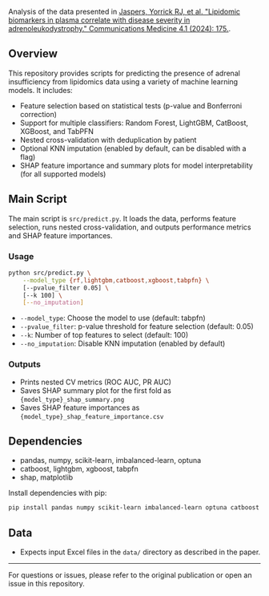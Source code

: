 Analysis of the data presented in [Jaspers, Yorrick RJ, et al. "Lipidomic biomarkers in plasma correlate with disease severity in adrenoleukodystrophy." Communications Medicine 4.1 (2024): 175.](https://www.nature.com/articles/s43856-024-00605-9).

## Overview

This repository provides scripts for predicting the presence of adrenal insufficiency from lipidomics data using a variety of machine learning models. It includes:
- Feature selection based on statistical tests (p-value and Bonferroni correction)
- Support for multiple classifiers: Random Forest, LightGBM, CatBoost, XGBoost, and TabPFN
- Nested cross-validation with deduplication by patient
- Optional KNN imputation (enabled by default, can be disabled with a flag)
- SHAP feature importance and summary plots for model interpretability (for all supported models)

## Main Script

The main script is `src/predict.py`. It loads the data, performs feature selection, runs nested cross-validation, and outputs performance metrics and SHAP feature importances.

### Usage

```bash
python src/predict.py \
    --model_type {rf,lightgbm,catboost,xgboost,tabpfn} \
    [--pvalue_filter 0.05] \
    [--k 100] \
    [--no_imputation]
```

- `--model_type`: Choose the model to use (default: tabpfn)
- `--pvalue_filter`: p-value threshold for feature selection (default: 0.05)
- `--k`: Number of top features to select (default: 100)
- `--no_imputation`: Disable KNN imputation (enabled by default)

### Outputs
- Prints nested CV metrics (ROC AUC, PR AUC)
- Saves SHAP summary plot for the first fold as `{model_type}_shap_summary.png`
- Saves SHAP feature importances as `{model_type}_shap_feature_importance.csv`

## Dependencies
- pandas, numpy, scikit-learn, imbalanced-learn, optuna
- catboost, lightgbm, xgboost, tabpfn
- shap, matplotlib

Install dependencies with pip:
```bash
pip install pandas numpy scikit-learn imbalanced-learn optuna catboost lightgbm xgboost tabpfn shap matplotlib
```

## Data
- Expects input Excel files in the `data/` directory as described in the paper.

---

For questions or issues, please refer to the original publication or open an issue in this repository.

